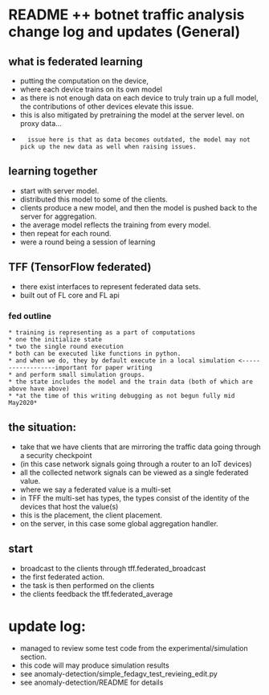 # README ++ botnet traffic analysis change log and updates (General)
## what is federated learning
* putting the computation on the device, 
*	where each device trains on its own model
* as there is not enough data on each device to truly train up a full model, the contributions of other devices 
	elevate this issue.
*	this is also mitigated by pretraining the model at the server level. on proxy data...
*		issue here is that as data becomes outdated, the model may not pick up the new data as well when raising issues.

## learning together
* start with server model.
* distributed this model to some of the clients.
* clients produce a new model, and then the model is pushed back to the server for aggregation. 
* the average model reflects the training from every model.
* then repeat for each round.
*	were a round being a session of learning

## TFF (TensorFlow federated)
* there exist interfaces to represent federated data sets.
* built out of FL core and FL api
### fed outline
    * training is representing as a part of computations
    * one the initialize state
    * two the single round execution
    * both can be executed like functions in python.
    * and when we do, they by default execute in a local simulation <------------------important for paper writing
    * and perform small simulation groups.
    * the state includes the model and the train data (both of which are above have above)
    * *at the time of this writing debugging as not begun fully mid May2020*
	
## the situation:
* take that we have clients that are mirroring the traffic data going through a security checkpoint
*	(in this case network signals going through a router to an IoT devices)
* all the collected network signals can be viewed as a single federated value.
* 	where we say a federated value is a multi-set
* in TFF the multi-set has types, the types consist of the identity of the devices that host the value(s)
* 	this is the placement, the client placement.
* on the server, in this case some global aggregation handler. 
 
## start
* broadcast to the clients through tff.federated_broadcast
* the first federated action.
* the task is then performed on the clients
* the clients feedback the tff.federated_average


# update log:
* managed to review some test code from the experimental/simulation section.
* this code will may produce simulation results 
* see anomaly-detection/simple_fedagv_test_revieing_edit.py 
* see anomaly-detection/README for details